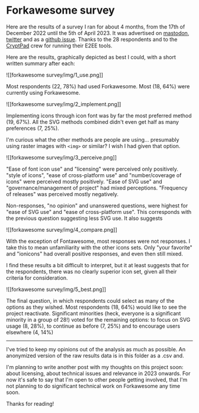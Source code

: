 # Forkawesome survey

Here are the results of a survey I ran for about 4 months, from the 17th of December 2022 until the 5th of April 2023. It was advertised on [mastodon](https://mastodon.xyz/@forkawesome@floss.social/109524151669247963), [twitter](https://twitter.com/forkawesome/status/1604147911008587776) and as a [github issue](https://github.com/ForkAwesome/Fork-Awesome/issues/408). Thanks to the 28 respondents and to the [CryptPad](https://cryptpad.fr/) crew for running their E2EE tools.

Here are the results, graphically depicted as best I could, with a short written summary after each:

![[forkawesome survey/img/1_use.png]]

Most respondents (22, 78%) had used Forkawesome. Most (18, 64%) were currently using Forkawesome.

![[forkawesome survey/img/2_implement.png]]

Implementing icons through icon font was by far the most preferred method (19, 67%). All the SVG methods combined didn't even get half as many preferences (7, 25%). 

I'm curious what the other methods are people are using... presumably using raster images with `<img>` or similar? I wish I had given that option.

![[forkawesome survey/img/3_perceive.png]]

"Ease of font icon use" and "licensing" were perceived only positively. "style of icons", "ease of cross-platform use" and "number/coverage of icons" were perceived mostly positively. "Ease of SVG use" and "governance/management of project" had mixed perceptions. "Frequency of releases" was perceived mostly negatively.

Non-responses, "no opinion" and unanswered questions, were highest for "ease of SVG use" and "ease of cross-platform use". This corresponds with the previous question suggesting less SVG use. It also suggests

![[forkawesome survey/img/4_compare.png]]

With the exception of Fontawesome, most responses were not responses. I take this to mean unfamiliarity with the other icons sets. Only "your favorite" and "ionicons" had overall positive responses, and even then still mixed. 

I find these results a bit difficult to interpret, but it at least suggests that for the respondents, there was no clearly superior icon set, given all their criteria for consideration.

![[forkawesome survey/img/5_best.png]]

The final question, in which respondents could select as many of the options as they wished. Most respondents (18, 64%) would like to see the project reactivate. Significant minorities (heck, everyone is a significant minority in a group of 28!) voted for the remaining options: to focus on SVG usage (8, 28%), to continue as before (7, 25%) and to encourage users elsewhere (4, 14%)

---

I've tried to keep my opinions out of the analysis as much as possible. An anonymized version of the raw results data is in this folder as a .csv and. 

I'm planning to write another post with my thoughts on this project soon: about licensing, about technical issues and relevance in 2023 onwards. For now it's safe to say that I'm open to other people getting involved, that I'm not planning to do significant technical work on Forkawesome any time soon.

Thanks for reading!
